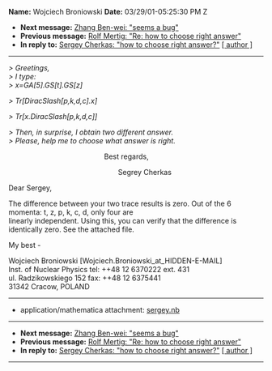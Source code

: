 **Name:** Wojciech Broniowski
**Date:** 03/29/01-05:25:30 PM Z

  - **Next message:** [Zhang Ben-wei: "seems a bug"](0048.html)
  - **Previous message:** [Rolf Mertig: "Re: how to choose right
    answer"](0046.html)
  - **In reply to:** [Sergey Cherkas: "how to choose right
    answer?"](0045.html)
    [[ author ]](author.html#47)

-----

*\> Greetings,*  
*\> I type:*  
*\> x=GA[5].GS[t].GS[z]*  

*\> Tr[DiracSlash[p,k,d,c].x]*  

*\> Tr[x.DiracSlash[p,k,d,c]]*  

*\> Then, in surprise, I obtain two different answer.*  
*\> Please, help me to choose what answer is right.*  

                                                Best regards,  

                                                       Segrey Cherkas  

Dear Sergey,  

The difference between your two trace results is zero. Out of the 6  
momenta: t, z, p, k, c, d, only four are  
linearly independent. Using this, you can verify that the difference
is  
identically zero. See the attached file.  

My best -  

Wojciech Broniowski
[Wojciech.Broniowski_at_HIDDEN-E-MAIL]  
Inst. of Nuclear Physics tel: ++48 12 6370222 ext. 431  
ul. Radzikowskiego 152 fax: ++48 12 6375441  
31342 Cracow, POLAND  

-----

  - application/mathematica attachment:
    [sergey.nb](att-0047/01-sergey.nb)

-----

  - **Next message:** [Zhang Ben-wei: "seems a bug"](0048.html)
  - **Previous message:** [Rolf Mertig: "Re: how to choose right
    answer"](0046.html)
  - **In reply to:** [Sergey Cherkas: "how to choose right
    answer?"](0045.html)
    [[ author ]](author.html#47)

-----

